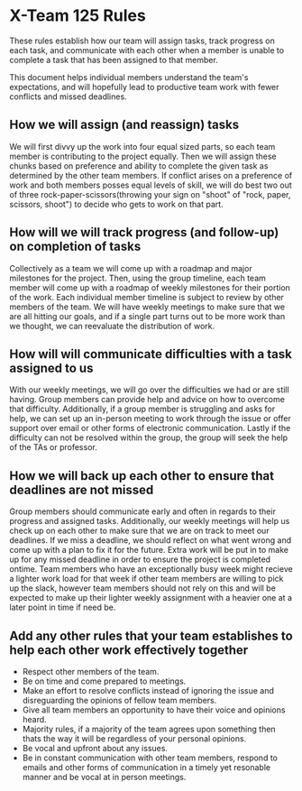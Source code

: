 # X-Team 125 Rules

These rules establish how our team will assign tasks,
track progress on each task, and communicate with each other 
when a member is unable to complete a task that has been assigned to that member.

This document helps individual members understand the team's expectations,
and will hopefully lead to productive team work with fewer conflicts
and missed deadlines.

## How we will assign (and reassign) tasks

We will first divvy up the work into four equal sized parts, so each team member is contributing to the project equally. Then we will assign these chunks based on preference and ability to complete the given task as determined by the other team members. If conflict arises on a preference of work and both members posses equal levels of skill, we will do best two out of three rock-paper-scissors(throwing your sign on "shoot" of "rock, paper, scissors, shoot") to decide who gets to work on that part.

## How will we will track progress (and follow-up) on completion of tasks

Collectively as a team we will come up with a roadmap and major milestones for the project. Then, using the group timeline, each team member will come up with a roadmap of weekly milestones for their portion of the work. Each individual member timeline is subject to review by other members of the team.  We will have weekly meetings to make sure that we are all hitting our goals, and if a single part turns out to be more work than we thought, we can reevaluate the distribution of work. 

## How will will communicate difficulties with a task assigned to us

With our weekly meetings, we will go over the difficulties we had or are still having. Group members can provide help and advice on how to overcome that difficulty. Additionally, if a group member is struggling and asks for help, we can set up an in-person meeting to work through the issue or offer support over email or other forms of electronic communication. Lastly if the difficulty can not be resolved within the group, the group will seek the help of the TAs or professor.

## How we will back up each other to ensure that deadlines are not missed

Group members should communicate early and often in regards to their progress and assigned tasks. Additionally, our weekly meetings will help us check up on each other to make sure that we are on track to meet our deadlines. If we miss a deadline, we should reflect on what went wrong and come up with a plan to fix it for the future. Extra work will be put in to make up for any missed deadline in order to ensure the project is completed ontime. Team members who have an exceptionally busy week might recieve a lighter work load for that week if other team members are willing to pick up the slack, however team members should not rely on this and will be expected to make up their lighter weekly assignment with a heavier one at a later point in time if need be.

## Add any other rules that your team establishes to help each other work effectively together

* Respect other members of the team.
* Be on time and come prepared to meetings.
* Make an effort to resolve conflicts instead of ignoring the issue and disreguarding the opinions of fellow team members.
* Give all team members an opportunity to have their voice and opinions heard.
* Majority rules, if a majority of the team agrees upon something then thats the way it will be regardless of your personal opinions.
* Be vocal and upfront about any issues.
* Be in constant communication with other team members, respond to emails and other forms of communication in a timely yet resonable manner and be vocal at in person meetings.
